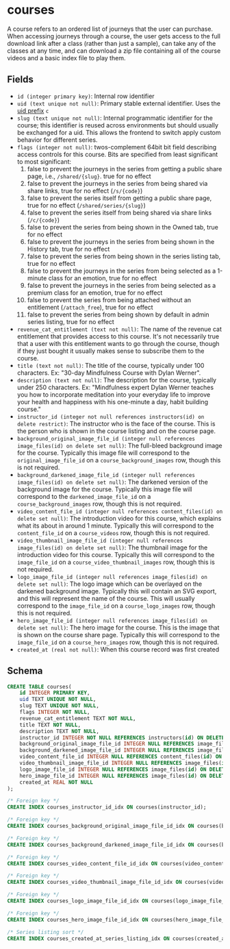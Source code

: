 # courses

A course refers to an ordered list of journeys that the user can purchase.
When accessing journeys through a course, the user gets access to the full
download link after a class (rather than just a sample), can take any of
the classes at any time, and can download a zip file containing all of the
course videos and a basic index file to play them.

## Fields

- `id (integer primary key)`: Internal row identifier
- `uid (text unique not null)`: Primary stable external identifier. Uses the
  [uid prefix](../uid_prefixes.md) `c`
- `slug (text unique not null)`: Internal programmatic identifier for the course;
  this identifier is reused across environments but should usually be exchanged for
  a uid. This allows the frontend to switch apply custom behavior for different series.
- `flags (integer not null)`: twos-complement 64bit bit field describing access controls
  for this course. Bits are specified from least significant to most significant:
  1. false to prevent the journeys in the series from getting a public share page,
     i.e., `/shared/{slug}`. true for no effect
  2. false to prevent the journeys in the series from being shared via share links,
     true for no effect (`/s/{code}`)
  3. false to prevent the series itself from getting a public share page, true for
     no effect (`/shared/series/{slug}`)
  4. false to prevent the series itself from being shared via share links (`/c/{code}`)
  5. false to prevent the series from being shown in the Owned tab, true for no effect
  6. false to prevent the journeys in the series from being shown in the History tab,
     true for no effect
  7. false to prevent the series from being shown in the series listing tab, true for
     no effect
  8. false to prevent the journeys in the series from being selected as a 1-minute class
     for an emotion, true for no effect
  9. false to prevent the journeys in the series from being selected as a premium class
     for an emotion, true for no effect
  10. false to prevent the series from being attached without an entitlement (`/attach_free`),
      true for no effect
  11. false to prevent the series from being shown by default in admin series listing,
      true for no effect
- `revenue_cat_entitlement (text not null)`: The name of the revenue cat entitlement
  that provides access to this course. It's not necessarily true that a user with this
  entitlement wants to go through the course, though if they just bought it usually
  makes sense to subscribe them to the course.
- `title (text not null)`: The title of the course, typically under 100 characters.
  Ex: "30-day Mindfulness Course with Dylan Werner".
- `description (text not null)`: The description for the course, typically under 250
  characters.
  Ex: "Mindfulness expert Dylan Werner teaches you how to incorporate meditation
  into your everyday life to improve your health and happiness with his one-minute a day,
  habit building course."
- `instructor_id (integer not null references instructors(id) on delete restrict)`: The
  instructor who is the face of the course. This is the person who is shown in the
  course listing and on the course page.
- `background_original_image_file_id (integer null references image_files(id) on delete set null)`:
  The full-bleed background image for the course. Typically this image file will
  correspond to the `original_image_file_id` on a `course_background_images` row,
  though this is not required.
- `background_darkened_image_file_id (integer null references image_files(id) on delete set null)`:
  The darkened version of the background image for the course. Typically this image
  file will correspond to the `darkened_image_file_id` on a `course_background_images`
  row, though this is not required.
- `video_content_file_id (integer null references content_files(id) on delete set null)`:
  The introduction video for this course, which explains what its about in around 1 minute.
  Typically this will correspond to the `content_file_id` on a `course_videos` row,
  though this is not required.
- `video_thumbnail_image_file_id (integer null references image_files(id) on delete set null)`:
  The thumbnail image for the introduction video for this course. Typically this will
  correspond to the `image_file_id` on a `course_video_thumbnail_images` row, though
  this is not required.
- `logo_image_file_id (integer null references image_files(id) on delete set null)`:
  The logo image which can be overlayed on the darkened background image. Typically
  this will contain an SVG export, and this will represent the name of the course.
  This will usually correspond to the `image_file_id` on a `course_logo_images` row,
  though this is not required.
- `hero_image_file_id (integer null references image_files(id) on delete set null)`:
  The hero image for the course. This is the image that is shown on the course
  share page. Typically this will correspond to the `image_file_id` on a `course_hero_images`
  row, though this is not required.
- `created_at (real not null)`: When this course record was first created

## Schema

```sql
CREATE TABLE courses(
    id INTEGER PRIMARY KEY,
    uid TEXT UNIQUE NOT NULL,
    slug TEXT UNIQUE NOT NULL,
    flags INTEGER NOT NULL,
    revenue_cat_entitlement TEXT NOT NULL,
    title TEXT NOT NULL,
    description TEXT NOT NULL,
    instructor_id INTEGER NOT NULL REFERENCES instructors(id) ON DELETE RESTRICT ON UPDATE RESTRICT,
    background_original_image_file_id INTEGER NULL REFERENCES image_files(id) ON DELETE SET NULL ON UPDATE RESTRICT,
    background_darkened_image_file_id INTEGER NULL REFERENCES image_files(id) ON DELETE SET NULL ON UPDATE RESTRICT,
    video_content_file_id INTEGER NULL REFERENCES content_files(id) ON DELETE SET NULL ON UPDATE RESTRICT,
    video_thumbnail_image_file_id INTEGER NULL REFERENCES image_files(id) ON DELETE SET NULL ON UPDATE RESTRICT,
    logo_image_file_id INTEGER NULL REFERENCES image_files(id) ON DELETE SET NULL ON UPDATE RESTRICT,
    hero_image_file_id INTEGER NULL REFERENCES image_files(id) ON DELETE SET NULL ON UPDATE RESTRICT,
    created_at REAL NOT NULL
);

/* Foreign key */
CREATE INDEX courses_instructor_id_idx ON courses(instructor_id);

/* Foreign key */
CREATE INDEX courses_background_original_image_file_id_idx ON courses(background_original_image_file_id);

/* Foreign key */
CREATE INDEX courses_background_darkened_image_file_id_idx ON courses(background_darkened_image_file_id);

/* Foreign key */
CREATE INDEX courses_video_content_file_id_idx ON courses(video_content_file_id);

/* Foreign key */
CREATE INDEX courses_video_thumbnail_image_file_id_idx ON courses(video_thumbnail_image_file_id);

/* Foreign key */
CREATE INDEX courses_logo_image_file_id_idx ON courses(logo_image_file_id);

/* Foreign key */
CREATE INDEX courses_hero_image_file_id_idx ON courses(hero_image_file_id);

/* Series listing sort */
CREATE INDEX courses_created_at_series_listing_idx ON courses(created_at) WHERE (flags & 64) != 0;
```
